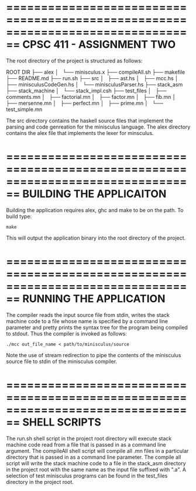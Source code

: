 ================================================================================
CPSC 411 - ASSIGNMENT TWO
================================================================================

The root directory of the project is structured as follows: 

ROOT DIR
├── alex
│   └── minisculus.x
├── compileAll.sh
├── makefile
├── README.md
├── run.sh
├── src
│   ├── ast.hs
│   ├── mcc.hs
│   ├── minisculusCodeGen.hs
│   └── minisculusParser.hs
├── stack_asm
├── stack_machine
│   └── stack_impl.csh
├── test_files
│   ├── comments.mn
│   ├── factorial.mn
│   ├── factor.mn
│   ├── fib.mn
│   ├── mersenne.mn
│   ├── perfect.mn
│   ├── prime.mn
│   └── test_simple.mn

The src directory contains the haskell source files that implement the parsing and code genreation for the minisculus language. The alex directory contains the alex file that implements the lexer for minsculus.  

================================================================================
BUILDING THE APPLICAITON
================================================================================

Building the application requires alex, ghc and make to be on the path. To build type:

    make

This will output the application binary into the root directory of the project.

================================================================================
RUNNING THE APPLICATION
================================================================================

The compiler reads the input source file from stdin, writes the stack machine code to a file whose name is specified by a command line parameter and pretty prints the syntax tree for the program being compiled to stdout. Thus the compiler is invoked as follows: 

    ./mcc out_file_name < path/to/minisculus/source

Note the use of stream redirection to pipe the contents of the minisculus source file to stdin of the minisculus compiler.

================================================================================
SHELL SCRIPTS
================================================================================

The run.sh shell script in the project root directory will execute stack machine code read from a file that is passed in as a command line argument. The compileAll shell script will compile all .mn files in a particular directory that is passed in as a command line parameter. The compile all script will write the stack machine code to a file in the stack_asm directory in the project root with the same name as the input file suffixed with ".a". A selection of test minisculus programs can be found in the test_files directory in the project root.
